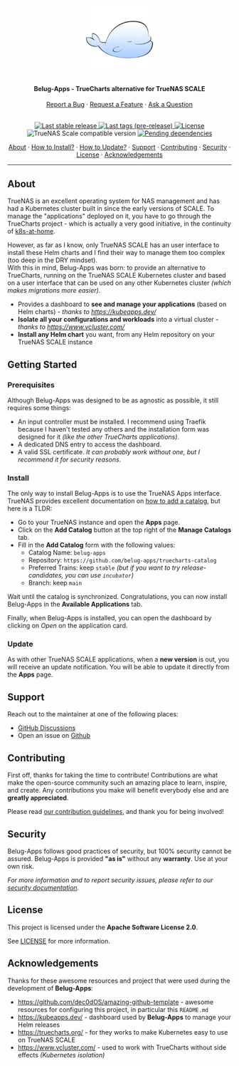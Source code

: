 <!-- markdownlint-disable MD033 -->
<h1 align="center">
  <a href="https://github.com/belug-apps">
    <img src="assets/logo_400px.png" alt="Logo" width="150" height="150">
  </a>
</h1>

<h4 align="center">Belug-Apps - TrueCharts alternative for TrueNAS SCALE</h4>

<div align="center">
  <a href="https://github.com/belug-apps/belug-apps/issues/new?https://github.com/xunleii/belug-apps-test/issues/new?assignees=&labels=type%3A+bug%2Cstate%3A+needs+triage&template=01_BUG_REPORT.yml&title=%F0%9F%90%9B+&version=v0.5.0">Report a Bug</a> ·
  <a href="https://github.com/belug-apps/belug-apps-test/issues/new?assignees=&labels=type%3A+enhancement&template=02_FEATURE_REQUEST.yml&title=%E2%9C%A8+">Request a Feature</a> ·
  <a href="https://github.com/belug-apps/belug-apps/discussions">Ask a Question</a>
  <br/>
  <br/>

  [
    ![Last stable release](https://img.shields.io/github/v/release/belug-apps/belug-apps?label=stable&logo=gitlfs&logoColor=white&logoWidth=20&sort=semver)
  ](https://github.com/belug-apps/belug-apps/releases)
  [
    ![Last tags (pre-release)](https://img.shields.io/github/v/tag/belug-apps/belug-apps?include_prereleases&label=pre-release&logo=gitlfs&logoColor=white&logoWidth=20&sort=semver)
  ](https://github.com/belug-apps/belug-apps/tags)
  [
    ![License](https://img.shields.io/github/license/belug-apps/belug-apps?logo=git&logoColor=white&logoWidth=20)
  ](LICENSE)
  <br/>
  ![TrueNAS Scale compatible version](https://img.shields.io/badge/TrueNAS_compatibility-SCALE%2022.02-success?logo=truenas&logoColor=white&logoWidth=20)
  [
    ![Pending dependencies](https://img.shields.io/github/issues-pr/belug-apps/belug-apps/type:%20dependencies?label=dependencies&logo=renovatebot&logoWidth=20&style=flat)
  ](https://github.com/belug-apps/belug-apps/pulls?q=is%3Apr+is%3Aopen+label%3A%22type%3A+dependencies%22)
  <br/>

  <a href="#about">About</a> ·
  <a href="#install">How to Install?</a> ·
  <a href="#update">How to Update?</a> ·
  <a href="#support">Support</a> ·
  <a href="#contributing">Contributing</a> ·
  <a href="#security">Security</a> ·
  <a href="#license">License</a> ·
  <a href="#acknowledgements">Acknowledgements</a>

</div>

---
<!-- markdownlint-enable MD033 -->

## About

TrueNAS is an excellent operating system for NAS management and has had a Kubernetes cluster built
in since the early versions of SCALE. To manage the "applications" deployed on it, you have to go
through the TrueCharts project - which is actually a very good initiative, in the continuity of
[k8s-at-home](https://k8s-at-home.com/).

However, as far as I know, only TrueNAS SCALE has an user interface to install these Helm charts
and I find their way to manage them too complex (too deep in the DRY mindset).  
With this in mind, Belug-Apps was born: to provide an alternative to TrueCharts, running on the
TrueNAS SCALE Kubernetes cluster and based on a user interface that can be used on any other
Kubernetes cluster *(which makes migrations more easier)*.

- Provides a dashboard to **see and manage your applications** (based on Helm charts) - *thanks to <https://kubeapps.dev/>*
- **Isolate all your configurations and workloads** into a virtual cluster - *thanks to <https://www.vcluster.com/>*
- **Install any Helm chart** you want, from any Helm repository on your TrueNAS SCALE instance

## Getting Started

### Prerequisites

Although Belug-Apps was designed to be as agnostic as possible, it still requires some things:

- An input controller must be installed. I recommend using Traefik because I haven't tested any
others and the installation form was designed for it *(like the other TrueCharts applications)*.
- A dedicated DNS entry to access the dashboard.
- A valid SSL certificate. *It can probably work without one, but I recommend it for security reasons.*

### Install

The only way to install Belug-Apps is to use the TrueNAS Apps interface. TrueNAS provides excellent
documentation on [how to add a catalog](https://www.truenas.com/docs/scale/scaletutorials/apps/usingcatalogs/#adding-catalogs), 
but here is a TLDR:

- Go to your TrueNAS instance and open the **Apps** page.
- Click on the **Add Catalog** button at the top right of the **Manage Catalogs** tab.
- Fill in the **Add Catalog** form with the following values:
  - Catalog Name: `belug-apps`
  - Repository: `https://github.com/belug-apps/truecharts-catalog`
  - Preferred Trains: keep `stable` *(but if you want to try release-candidates, you can use `incubator`)*
  - Branch: keep `main`

Wait until the catalog is synchronized. Congratulations, you can now install Belug-Apps in the
**Available Applications** tab.

Finally, when Belug-Apps is installed, you can open the dashboard by clicking on *Open* on the
application card.

### Update

As with other TrueNAS SCALE applications, when a **new version** is out, you will receive an
update notification. You will be able to update it directly from the **Apps** page.

## Support

Reach out to the maintainer at one of the following places:

- [GitHub Discussions](https://github.com/belug-apps/belug-apps/discussions)
- Open an issue on [Github](https://github.com/belug-apps/belug-apps/issues/new?assignees=&labels=bug&template=01_BUG_REPORT.md&title=bug%3A+)

## Contributing

First off, thanks for taking the time to contribute! Contributions are what make the
open-source community such an amazing place to learn, inspire, and create. Any contributions 
you make will benefit everybody else and are **greatly appreciated**.

Please read [our contribution guidelines](docs/CONTRIBUTING.md), and thank you for being involved!

## Security

Belug-Apps follows good practices of security, but 100% security cannot be assured.
Belug-Apps is provided **"as is"** without any **warranty**. Use at your own risk.

*For more information and to report security issues, please refer to our [security documentation](docs/SECURITY.md).*

## License

This project is licensed under the **Apache Software License 2.0**.

See [LICENSE](LICENSE) for more information.

## Acknowledgements

Thanks for these awesome resources and project that were used during the development of **Belug-Apps**:

- <https://github.com/dec0dOS/amazing-github-template> - awesome resources for configuring this project, in particular this `README.md`
- <https://kubeapps.dev/> - dashboard used by **Belug-Apps** to manage your Helm releases
- <https://truecharts.org/> - for they works to make Kubernetes easy to use on TrueNAS SCALE
- <https://www.vcluster.com/> - used to work with TrueCharts without side effects *(Kubernetes isolation)*

